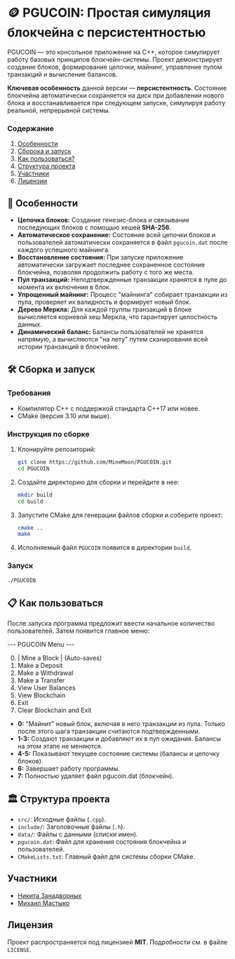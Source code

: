 # 🪙 PGUCOIN: Простая симуляция блокчейна с персистентностью

PGUCOIN — это консольное приложение на C++, которое симулирует работу базовых принципов блокчейн-системы. Проект демонстрирует создание блоков, формирование цепочки, майнинг, управление пулом транзакций и вычисление балансов.

**Ключевая особенность** данной версии — **персистентность**. Состояние блокчейна автоматически сохраняется на диск при добавлении нового блока и восстанавливается при следующем запуске, симулируя работу реальной, непрерывной системы.

### **Содержание**

1.  [Особенности](#особенности)
2.  [Сборока и запуск](#сборка-и-запуск)
3.  [Как пользоваться?](#как-пользоваться)
4.  [Структура проекта](#структура-проекта)
5.  [Участники](#участники)
6.  [Лицензии](#лицензия)


## 🚀 Особенности

- **Цепочка блоков:** Создание генезис-блока и связывание последующих блоков с помощью хешей **SHA-256**.
- **Автоматическое сохранение:** Состояние всей цепочки блоков и пользователей автоматически сохраняется в файл `pgucoin.dat` после каждого успешного майнинга.
- **Восстановление состояния:** При запуске приложение автоматически загружает последнее сохраненное состояние блокчейна, позволяя продолжить работу с того же места.
- **Пул транзакций:** Неподтвержденные транзакции хранятся в пуле до момента их включения в блок.
- **Упрощенный майнинг:** Процесс "майнинга" собирает транзакции из пула, проверяет их валидность и формирует новый блок.
- **Дерево Меркла:** Для каждой группы транзакций в блоке вычисляется корневой хеш Меркла, что гарантирует целостность данных.
- **Динамический баланс:** Балансы пользователей не хранятся напрямую, а вычисляются "на лету" путем сканирования всей истории транзакций в блокчейне.

## 🛠️ Сборка и запуск

### Требования

- Компилятор C++ с поддержкой стандарта C++17 или новее.
- CMake (версия 3.10 или выше).

### Инструкция по сборке

1.  Клонируйте репозиторий:
    ```bash
    git clone https://github.com/MineMoon/PGUCOIN.git
    cd PGUCOIN
    ```
2.  Создайте директорию для сборки и перейдите в нее:
    ```bash
    mkdir build
    cd build
    ```
3.  Запустите CMake для генерации файлов сборки и соберите проект:
    ```bash
    cmake ..
    make
    ```
4.  Исполняемый файл `PGUCOIN` появится в директории `build`.

### Запуск

```bash
./PGUCOIN
```

## 📋 Как пользоваться

После запуска программа предложит ввести начальное количество пользователей. Затем появится главное меню:

--- PGUCOIN Menu ---

0. | Mine a Block | (Auto-saves)
1. Make a Deposit
2. Make a Withdrawal
3. Make a Transfer
4. View User Balances
5. View Blockchain
6. Exit
7. Clear Blockchain and Exit

- **0:** "Майнит" новый блок, включая в него транзакции из пула. Только после этого шага транзакции считаются подтвержденными.
- **1-3:** Создают транзакции и добавляют их в пул ожидания. Балансы на этом этапе не меняются.
- **4-5:** Показывают текущее состояние системы (балансы и цепочку блоков).
- **6:** Завершает работу программы.
- **7:** Полностью удаляет файл pgucoin.dat (блокчейн).

## 🏛️ Структура проекта

- `src/`: Исходные файлы (`.cpp`).
- `include/`: Заголовочные файлы (`.h`).
- `data/`: Файлы с данными (списки имен).
- `pgucoin.dat`: Файл для хранения состояния блокчейна и пользователей.
- `CMakeLists.txt`: Главный файл для системы сборки CMake.

## Участники

- [Никита Занадворных](https://github.com/nikzan)
- [Михаил Мастыко](https://github.com/MineMoon)

## Лицензия

Проект распространяется под лицензией **MIT**. Подробности см. в файле `LICENSE`.

  
